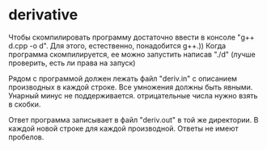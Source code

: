 # derivative

Чтобы скомпилировать программу достаточно ввести в консоле "g++ d.cpp -o d". Для этого, естественно, понадобится g++.))
Когда программа скомпилируется, ее можно запустить написав "./d" (лучше проверить, есть ли права на запуск)

Рядом с программой должен лежать файл "deriv.in" c описанием производных в каждой строке.
Все умножения должны быть явными. Унарный минус не поддерживается. отрицательные числа нужно взять в скобки.

Ответ программа записывает в файл "deriv.out" в той же директории. В каждой новой строке для каждой производной.
Ответы не имеют пробелов.
